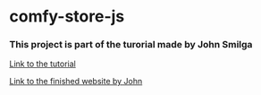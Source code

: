 # comfy-store-js

### This project is part of the turorial made by John Smilga

[Link to the tutorial](https://www.udemy.com/course/javascript-tutorial-for-beginners-w/?referralCode=DD9FA6C0D976918D3E1C)

[Link to the finished website by John](https://vanilla-js-store.netlify.app/)

